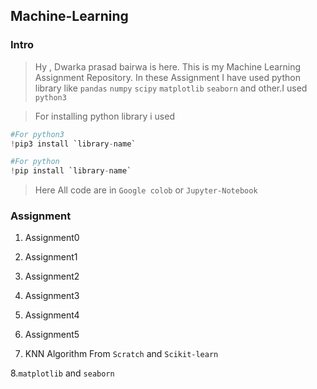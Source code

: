 ## Machine-Learning


### Intro
       
 >  Hy , Dwarka prasad bairwa is here. This is my Machine Learning Assignment Repository. In these Assignment I have used  python library like `pandas` `numpy` `scipy` `matplotlib` `seaborn` and other.I used `python3`
   
  > For installing python library i used 
  ```python
  #For python3
  !pip3 install `library-name`
  
  #For python
  !pip install `library-name`
  
  ```
> Here All code are in `Google colob` or `Jupyter-Notebook`


### Assignment

   1. Assignment0

   2. Assignment1

   3. Assignment2

   4. Assignment3
   
   5. Assignment4
   
   6. Assignment5
   
   7. KNN Algorithm From `Scratch` and `Scikit-learn`
   
   8.`matplotlib` and `seaborn`




